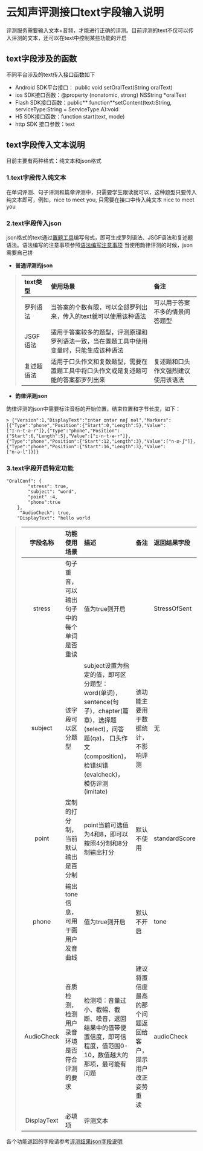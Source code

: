 # 云知声评测接口text字段输入说明
评测服务需要输入文本+音频，才能进行正确的评测。目前评测的text不仅可以传入评测的文本，还可以在text中控制某些功能的开启

## text字段涉及的函数
不同平台涉及的text传入接口函数如下

* Android SDK平台接口： public void setOralText(String oralText)
* ios SDK接口函数：@property (nonatomic, strong) NSString *oralText
* Flash SDK接口函数：public** function**setContent(text:String, serviceType:String = ServiceType.A):void
* H5 SDK接口函数：function start(text, mode)
* http SDK 接口参数：text

## text字段传入文本说明
目前主要有两种格式：纯文本和json格式

### 1.text字段传入纯文本
在单词评测、句子评测和篇章评测中，只需要学生跟读就可以，这种题型只要传入纯文本即可，例如，nice to meet you, 只需要在接口中传入纯文本 nice to meet you


### 2.text字段传入json
json格式的text通过<a href="http://101.231.106.182:5000">置题工具</a>编写句式，即可生成罗列语法、JSGF语法和复述题语法。语法编写的注意事项参照<a href="https://github.com/oraleval/Grammar-rules">语法编写注意事项</a>
当使用韵律评测的时候，json需要自己拼

* **普通评测的json**

>| text类型 | 使用场景 | 备注 |
>| :--- | :--- | :--- |
>| 罗列语法 | 当答案的个数有限，可以全部罗列出来，传入的text就可以使用该种语法 | 可以用于答案不多的情景问答题型 |
>| JSGF语法 | 适用于答案较多的题型，评测原理和罗列语法一致，当在置题工具中使用变量时，只能生成该种语法 |  |
>| 复述题语法 | 适用于口头作文和复数题型，需要在置题工具中将口头作文或是复述题可能的答案都罗列出来 | 复述题和口头作文强烈建议使用该语法 |

* **韵律评测json**

韵律评测的json中需要标注音标的开始位置，结束位置和字节长度，如下：
```
> {"Version":1,"DisplayText":"ɪntər ɪntər næʃ nəl","Markers":[{"Type":"phone","Position":{"Start":0,"Length":5},"Value":["ɪ·n·t·ə·r"]},{"Type":"phone","Position":{"Start":6,"Length":5},"Value":["ɪ·n·t·ə·r"]},{"Type":"phone","Position":{"Start":12,"Length":3},"Value":["n·æ·ʃ"]},{"Type":"phone","Position":{"Start":16,"Length":3},"Value":["n·ə·l"]}]}

```


### 3.text字段开启特定功能

```
"OralConf": {
        "stress": true,
        "subject": "word",
        "point" :4,
        "phone":true
    },
     "AudioCheck": true,
    "DisplayText": "hello world
```


>| 字段名称 | 功能使用场景 | 描述 | 备注 | 返回结果字段 |
>| :---: | :--- | :--- | :--- | :--- |
>| stress | 句子重音，可以输出句子中的每个单词是否重读 | 值为true则开启 |  | StressOfSent |
>| subject | 该字段可以区分题型 | subject设置为指定的值，即可区分题型：word(单词)，sentence(句子)，chapter(篇章)，选择题(select)，问答题(qa)， 口头作文(composition)， 检错纠错(evalcheck)， 模仿评测(imitate) | 该功能主要用于数据统计，不影响评测 | 无 |
>| point | 定制的打分制，当前默认输出是百分制 | point当前可选值为4和8，即可以按照4分制和8分制输出打分 | 默认不使用 | standardScore |
>| phone | 输出tone信息，可用于画用户发音曲线 | 值为true则开启 | 默认不开启 | tone |
>| AudioCheck | 音质检测，检测用户录音环境是否符合评测的要求 | 检测项：音量过小、截幅、截断、噪音，返回结果中的值带便置信度，即可信程度，值范围0-10，数值越大的那项，最可能有问题 | 建议将置信度最高的那个问题返回给客户，提示用户改正姿势重读 | audioCheck |
>| DisplayText | 必填项 | 评测文本 |  |  |

各个功能返回的字段请参考<a href="https://github.com/oraleval/FAQ-Docs/blob/master/Json%20Description.md">评测结果json字段说明</a>

